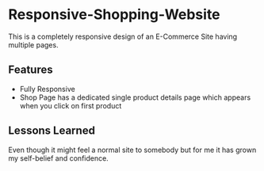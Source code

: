 # Responsive-Shopping-Website

This is a completely responsive design of an E-Commerce Site having multiple pages.


## Features

- Fully Responsive
- Shop Page has a dedicated single product details page which appears when you click on first product



## Lessons Learned
Even though it might feel a normal site to somebody but for me it has grown my self-belief and confidence.


